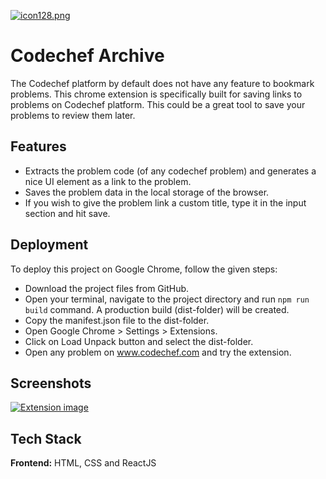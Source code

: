 
[![icon128.png](https://i.postimg.cc/FFyfcwp6/icon128.png)](https://postimg.cc/bdvNfCK0)


# Codechef Archive

The Codechef platform by default does not have any feature to bookmark problems. This chrome extension is specifically built for saving links to problems on Codechef platform. This could be a great tool to save your problems to review them later.



## Features

- Extracts the problem code (of any codechef problem) and generates a nice UI element as a link to the problem.
- Saves the problem data in the local storage of the browser.
- If you wish to give the problem link a custom title, type it in the input section and hit save.


## Deployment

To deploy this project on Google Chrome, follow the given steps:

- Download the project files from GitHub. 
- Open your terminal, navigate to the project directory and run ```npm run build``` command. A production build (dist-folder) will be created.
- Copy the manifest.json file to the dist-folder.
- Open Google Chrome  > Settings > Extensions.
- Click on Load Unpack button and select the dist-folder.
- Open any problem on www.codechef.com and try the extension.




## Screenshots

[![Extension image](https://i.postimg.cc/MK9gnF82/Screenshot-896.png)](https://postimg.cc/ZCywgjRV)
## Tech Stack

**Frontend:** HTML, CSS and ReactJS



